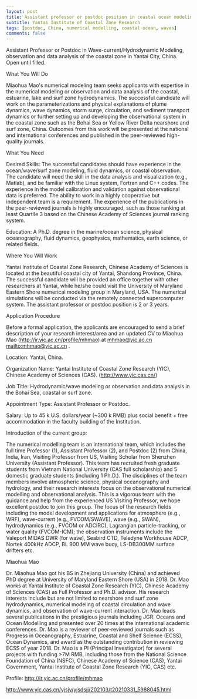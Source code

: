 ```yaml
---
layout: post
title: Assistant professor or postdoc position in coastal ocean modeling (Yantai, China)
subtitle: Yantai Institute of Coastal Zone Research
tags: [postdoc, China, numerical modelling, coastal ocean, waves]
comments: false
---
```

Assistant Professor or Postdoc in Wave-current/Hydrodynamic Modeling,
observation and data analysis of the coastal zone in Yantai City, China. Open until filled.



What You Will Do

Miaohua Mao's numerical modeling team seeks applicants with expertise in the
numerical modeling or observation and data analysis of the coastal,
estuarine, lake and surf zone hydrodynamics. The successful candidate will
work on the parameterizations and physical explanations of plume dynamics,
wave dynamics, storm surge, circulation, and sediment transport dynamics or
further setting up and developing the observational system in the coastal
zone such as the Bohai Sea or Yellow River Delta nearshore and surf zone,
China. Outcomes from this work will be presented at the national and
international conferences and published in the peer-reviewed high-quality
journals.



What You Need

Desired Skills: The successful candidates should have experience in the
ocean/wave/surf zone modeling, fluid dynamics, or coastal observation. The
candidate will need the skill in the data analysis and visualization (e.g.,
Matlab), and be familiar with the Linux system, Fortran and C++ codes. The
experience in the model calibration and validation against observational
data is preferred. The ability to work in a highly cooperative but
independent team is a requirement. The experience of the publications in the
peer-reviewed journals is highly encouraged, such as those ranking at least
Quartile 3 based on the Chinese Academy of Sciences journal ranking system.

Education: A Ph.D. degree in the marine/ocean science, physical
oceanography, fluid dynamics, geophysics, mathematics, earth science, or
related fields.



Where You Will Work

Yantai Institute of Coastal Zone Research, Chinese Academy of Sciences is
located at the beautiful coastal city of Yantai, Shandong Province, China.
The successful candidate will be provided an office together with other
researchers at Yantai, while he/she could visit the University of Maryland
Eastern Shore numerical modeling group in Maryland, USA. The numerical
simulations will be conducted via the remotely connected supercomputer
system. The assistant professor or postdoc position is 2 or 3 years.



Application Procedure

Before a formal application, the applicants are encouraged to send a brief
description of your research interest/area and an updated CV to Miaohua Mao
(http://ir.yic.ac.cn/profile/mhmao) at mhmao@yic.ac.cn
<mailto:mhmao@yic.ac.cn> .



Location: Yantai, China.



Organization Name: Yantai Institute of Coastal Zone Research (YIC), Chinese
Academy of Sciences (CAS). (http://www.yic.cas.cn/)



Job Title: Hydrodynamic/wave modeling or observation and data analysis in
the Bohai Sea, coastal or surf zone.



Appointment Type: Assistant Professor or Postdoc.



Salary: Up to 45 k U.S. dollars/year (~300 k RMB) plus social benefit + free
accommodation in the faculty building of the Institution.



Introduction of the current group:



The numerical modelling team is an international team, which includes the
full time Professor (1), Assistant Professor (2), and Postdoc (2) from
China, India, Iran, Visiting Professor from US, Visiting Scholar from
Shenzhen University (Assistant Professor). This team has recruited fresh
graduate students from Vietnam National University (CAS full scholarship)
and 5 domestic graduate students (including 1 Ph.D.). The disciplines of the
team members involve atmospheric science, physical oceanography and
hydrology, and their research interests focus on the observational numerical
modelling and observational analysis. This is a vigorous team with the
guidance and help from the experienced US Visiting Professor, we hope
excellent postdoc to join this group. The focus of the research fields
including the model development and applications for atmosphere (e.g., WRF),
wave-current (e.g., FVCOM/SWAVE), wave (e.g., SWAN), hydrodynamics (e.g.,
FVCOM or ADCIRC), Lagrangian particle-tracking, or water quality
(FVCOM-ICM); the observation instruments include the Valeport MIDAS DWR (for
wave), Seabird CTD, Teledyne Workhouse ADCP, Nortek 400kHz ADCP, BL 900 MM
wave buoy, LS-DB300MM surface drifters etc.



Miaohua Mao

Dr. Miaohua Mao got his BS in Zhejiang University (China) and achieved PhD
degree at University of Maryland Eastern Shore (USA) in 2018. Dr. Mao works
at Yantai Institute of Coastal Zone Research (YIC), Chinese Academy of
Sciences (CAS) as Full Professor and Ph.D. advisor. His research interests
include but are not limited to nearshore and surf zone hydrodynamics,
numerical modeling of coastal circulation and wave dynamics, and observation
of wave-current interaction. Dr. Mao leads several publications in the
prestigious journals including JGR: Oceans and Ocean Modelling and presented
over 20 times at the international academic conferences. Dr. Mao is a
reviewer of peer-reviewed journals such as Progress in Oceanography,
Estuarine, Coastal and Shelf Science (ECSS), Ocean Dynamics, and award as
the outstanding contribution in reviewing ECSS of year 2018. Dr. Mao is a PI
(Principal Investigator) for several projects with funding &gt;7M RMB,
including those from the National Science Foundation of China (NSFC),
Chinese Academy of Science (CAS), Yantai Government, Yantai Institute of
Coastal Zone Research (YIC, CAS) etc.

Profile: http://ir.yic.ac.cn/profile/mhmao

http://www.yic.cas.cn/yjsjy/yjsdsjj/202103/t20210331_5988045.html
